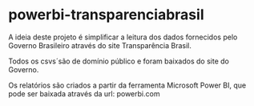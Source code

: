 # powerbi-transparenciabrasil
A ideia deste projeto é simplificar a leitura dos dados fornecidos pelo Governo Brasileiro através do site Transparência Brasil.

Todos os csvs´são de domínio público e foram baixados do site do Governo.

Os relatórios são criados a partir da ferramenta Microsoft Power BI, que pode ser baixada através da url: powerbi.com



